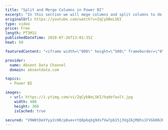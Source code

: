 ```yaml
---
title: "Split and Merge Columns in Power BI"
excerpt: "In this section we will mege columns and split columns to do a depper level of analysis"
originalUrl: https://youtube.com/watch?v=ZqCybBeLSKI
type: video
price: Free
length: PT3M1S
publishedDateTime: 2020-07-26T13:01:35Z
heat: 50

featuredContent: "<iframe width=\"800\" height=\"500\" frameborder=\"0\" src=\"https://www.youtube.com/embed/ZqCybBeLSKI\" allow=\"accelerometer; autoplay; encrypted-media; gyroscope; picture-in-picture\" allowfullscreen></iframe>"

provider:
  name: Absent Data Channel
  domain: absentdata.com

topics:
  - Power BI

images:
  - url: https://i.ytimg.com/vi/ZqCybBeLSKI/hqdefault.jpg
    width: 480
    height: 360
    isCached: true

secured: "V9W8tDeXYyy2cH0/p8uev+tQ8p6qXg9dsfVw7pb15j3VgZAjMQhs1FVGkKNJRgTe+X7tTIv6z79eXYQ0YWoi+fceinxeR0FQsIzVGlgpE8lHP7Xv8lNkoaEEl01qAPy6JgM5IxWk4+mg/OZpgeOBv99UXJnn52ixMdFlJKm4Z1ipLwkgaY9yX3jtkMd+L0Re369ERGETRn9X7/v1po1xSr3JLd1QRqWy4g+tvMpSpIEnDDUopG8vZkDn3rJwPTxrvFc+FYZaFSQ7qi3hAfLyrW95ZZd0GSVNz0MJ81fMMzgalJdg+sbRD+1rZTe75t+RC2HaLm0W/HrcwOrrs9gu8GICe/24Ebc1LFP8Untaz8MZ79WFHoJxJEWGgon+JxZgxU70qZFTFINQZBillXEARQSAzLmXdHRltPJUzyZ0JmE=;nlWhKkjwwwHz1k6Y9hX/Cg=="
---
```


